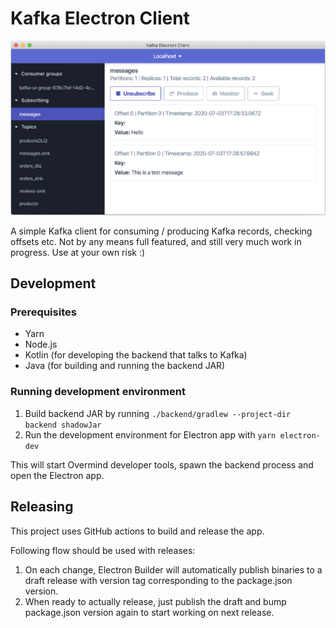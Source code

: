 # Kafka Electron Client

![Screenshot from the app](./screenshot.png)

A simple Kafka client for consuming / producing Kafka records, checking offsets etc. Not by any means full featured, and still very much work in progress. Use at your own risk :)

## Development

### Prerequisites

- Yarn
- Node.js
- Kotlin (for developing the backend that talks to Kafka)
- Java (for building and running the backend JAR)

### Running development environment

1. Build backend JAR by running `./backend/gradlew --project-dir backend shadowJar`
1. Run the development environment for Electron app with `yarn electron-dev`

This will start Overmind developer tools, spawn the backend process and open the Electron app.

## Releasing

This project uses GitHub actions to build and release the app.

Following flow should be used with releases:

1. On each change, Electron Builder will automatically publish binaries to a draft release with version tag corresponding to the package.json version.
1. When ready to actually release, just publish the draft and bump package.json version again to start working on next release.
